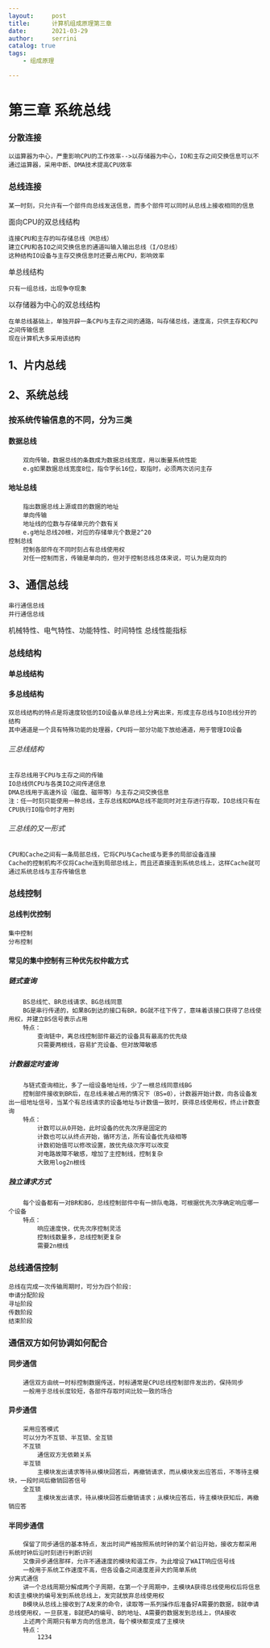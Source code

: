 ```yaml
---
layout:     post
title:      计算机组成原理第三章
date:       2021-03-29   
author:     serrini                 
catalog: true                       
tags:                               
    - 组成原理

---
```


# 第三章 系统总线

### 分散连接
	
	以运算器为中心，严重影响CPU的工作效率-->以存储器为中心，IO和主存之间交换信息可以不通过运算器，采用中断、DMA技术提高CPU效率

### 总线连接

	某一时刻，只允许有一个部件向总线发送信息，而多个部件可以同时从总线上接收相同的信息

面向CPU的双总线结构

	连接CPU和主存的叫存储总线（M总线）
	建立CPU和各IO之间交换信息的通道叫输入输出总线（I/O总线）
	这种结构IO设备与主存交换信息时还要占用CPU，影响效率

单总线结构

	只有一组总线，出现争夺现象

以存储器为中心的双总线结构

	在单总线基础上，单独开辟一条CPU与主存之间的通路，叫存储总线，速度高，只供主存和CPU之间传输信息
	现在计算机大多采用该结构

## 1、片内总线

## 2、系统总线

### 按系统传输信息的不同，分为三类
	
#### 数据总线
		
		双向传输，数据总线的条数成为数据总线宽度，用以衡量系统性能
		e.g如果数据总线宽度8位，指令字长16位，取指时，必须两次访问主存

#### 地址总线
		
		指出数据总线上源或目的数据的地址
		单向传输
		地址线的位数与存储单元的个数有关
		e.g地址总线20根，对应的存储单元个数是2^20
	控制总线
		控制各部件在不同时刻占有总线使用权
		对任一控制而言，传输是单向的，但对于控制总线总体来说，可认为是双向的

## 3、通信总线
	串行通信总线
	并行通信总线

机械特性、电气特性、功能特性、时间特性
总线性能指标

### 总线结构

#### 单总线结构

#### 多总线结构

	双总线结构的特点是将速度较低的IO设备从单总线上分离出来，形成主存总线与IO总线分开的结构
	其中通道是一个具有特殊功能的处理器，CPU将一部分功能下放给通道，用于管理IO设备

###### 三总线结构

	主存总线用于CPU与主存之间的传输
	IO总线供CPU与各类IO之间传递信息
	DMA总线用于高速外设（磁盘、磁带等）与主存之间交换信息
	注：任一时刻只能使用一种总线，主存总线和DMA总线不能同时对主存进行存取，IO总线只有在CPU执行IO指令时才用到

###### 三总线的又一形式

	CPU和Cache之间有一条局部总线，它将CPU与Cache或与更多的局部设备连接
	Cache的控制机构不仅将Cache连到局部总线上，而且还直接连到系统总线上，这样Cache就可通过系统总线与主存传输信息

### 总线控制

#### 总线判优控制
	
	集中控制
	分布控制

#### 常见的集中控制有三种优先权仲裁方式
	
##### 链式查询

		BS总线忙、BR总线请求、BG总线同意
		BG是串行传递的，如果BG到达的接口有BR，BG就不往下传了，意味着该接口获得了总线使用权，并建立BS信号表示占用
		特点：
			查询链中，离总线控制部件最近的设备具有最高的优先级
			只需要两根线，容易扩充设备、但对故障敏感

##### 计数器定时查询

		与链式查询相比，多了一组设备地址线，少了一根总线同意线BG
		控制部件接收到BR后，在总线未被占用的情况下（BS=0），计数器开始计数，向各设备发出一组地址信号，当某个有总线请求的设备地址与计数值一致时，获得总线使用权，终止计数查询
		特点：
			计数可以从0开始，此时设备的优先次序是固定的
			计数也可以从终点开始，循环方法，所有设备优先级相等
			计数初始值可以修改设置，故优先级次序可以改变
			对电路故障不敏感，增加了主控制线，控制复杂
			大致用log2n根线

##### 独立请求方式

		每个设备都有一对BR和BG，总线控制部件中有一排队电路，可根据优先次序确定响应哪一个设备
		特点：
			响应速度快，优先次序控制灵活
			控制线数量多，总线控制更复杂
			需要2n根线

### 总线通信控制

	总线在完成一次传输周期时，可分为四个阶段:
	申请分配阶段
	寻址阶段
	传数阶段
	结束阶段

### 通信双方如何协调如何配合

#### 同步通信

		通信双方由统一时标控制数据传送，时标通常是CPU总线控制部件发出的，保持同步
		一般用于总线长度较短，各部件存取时间比较一致的场合

#### 异步通信

		采用应答模式
		可以分为不互锁、半互锁、全互锁
		不互锁
			通信双方无依赖关系
		半互锁
			主模块发出请求等待从模块回答后，再撤销请求，而从模块发出应答后，不等待主模块，一段时间后撤销回答信号
		全互锁
			主模块发出请求，待从模块回答后撤销请求；从模块应答后，待主模块获知后，再撤销应答

#### 半同步通信

		保留了同步通信的基本特点，发出时间严格按照系统时钟的某个前沿开始，接收方都采用系统时钟后沿时刻进行判断识别
		又像异步通信那样，允许不通速度的模块和谐工作，为此增设了WAIT响应信号线
		一般用于系统工作速度不高，但各设备之间速度差异大的简单系统
	分离式通信
		讲一个总线周期分解成两个子周期，在第一个子周期中，主模块A获得总线使用权后将信息和该主模块的编号发到系统总线上，发完就放弃总线使用权
		B模块从总线上接收到了A发来的命令，读取等一系列操作后准备好A需要的数据，B就申请总线使用权，一旦获准，B就把A的编号、B的地址、A需要的数据发到总线上，供A接收
		上述两个周期只有单方向的信息流，每个模块都变成了主模块
		特点：
			1234


